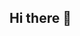 ## Hi there 👋

<!--
**MaximilianSuyadi/MaximilianSuyadi** is a ✨ _special_ ✨ repository because its `README.md` (this file) appears on your GitHub profile.

Here are some ideas to get you started:

- 🔭 I’m currently working on coding.
- 🌱 I’m currently learning how to use GitHub.
- 👯 I’m looking to collaborate on some GitHub Projects to kickstart my professional career.
- 🤔 I’m looking for help with anything.
- 💬 Ask me about anything, I guess?
- 📫 How to reach me: DM me
- 😄 Pronouns: He/Him
- ⚡ Fun fact: I am SSL in Rocket League.
-->
